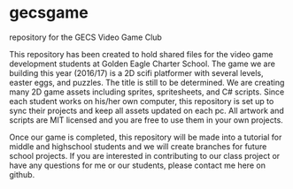 # gecsgame
repository for the GECS Video Game Club

This repository has been created to hold shared files for the video game development students at Golden Eagle Charter School.
The game we are building this year (2016/17) is a 2D scifi platformer with several levels, easter eggs, and puzzles. The title
is still to be determined. We are creating many 2D game assets including sprites, spritesheets, and C# scripts. Since each
student works on his/her own computer, this repository is set up to sync their projects and keep all assets updated on each pc.
All artwork and scripts are MIT licensed and you are free to use them in your own projects.

Once our game is completed, this repository will be made into a tutorial for middle and highschool students and we will create 
branches for future school projects. If you are interested in contributing to our class project or have any questions for me or
our students, please contact me here on github.
